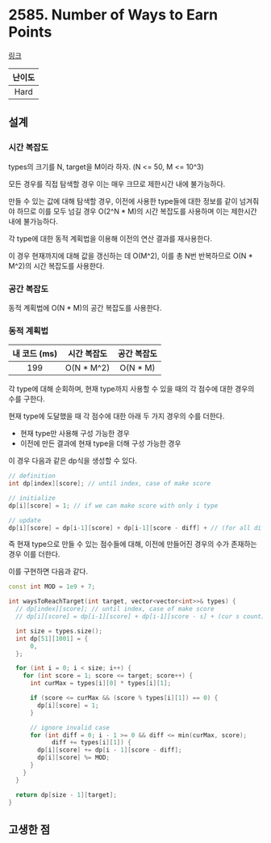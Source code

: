 # 2585. Number of Ways to Earn Points

[링크](https://leetcode.com/problems/number-of-ways-to-earn-points/)

| 난이도 |
| :----: |
|  Hard  |

## 설계

### 시간 복잡도

types의 크기를 N, target을 M이라 하자. (N <= 50, M <= 10^3)

모든 경우를 직접 탐색할 경우 이는 매우 크므로 제한시간 내에 불가능하다.

만들 수 있는 값에 대해 탐색할 경우, 이전에 사용한 type들에 대한 정보를 같이 넘겨줘야 하므로 이를 모두 넘길 경우 O(2^N \* M)의 시간 복잡도를 사용하며 이는 제한시간 내에 불가능하다.

각 type에 대한 동적 계획법을 이용해 이전의 연산 결과를 재사용한다.

이 경우 현재까지에 대해 값을 갱신하는 데 O(M^2), 이를 총 N번 반복하므로 O(N \* M^2)의 시간 복잡도를 사용한다.

### 공간 복잡도

동적 계획법에 O(N \* M)의 공간 복잡도를 사용한다.

### 동적 계획법

| 내 코드 (ms) | 시간 복잡도 | 공간 복잡도 |
| :----------: | :---------: | :---------: |
|     199      | O(N \* M^2) |  O(N \* M)  |

각 type에 대해 순회하며, 현재 type까지 사용할 수 있을 때의 각 점수에 대한 경우의 수를 구한다.

현재 type에 도달했을 때 각 점수에 대한 아래 두 가지 경우의 수를 더한다.

- 현재 type만 사용해 구성 가능한 경우
- 이전에 만든 결과에 현재 type을 더해 구성 가능한 경우

이 경우 다음과 같은 dp식을 생성할 수 있다.

```cpp
// definition
int dp[index][score]; // until index, case of make score

// initialize
dp[i][score] = 1; // if we can make score with only i type

// update
dp[i][score] = dp[i-1][score] + dp[i-1][score - diff] + // (for all diff) ...
```

즉 현재 type으로 만들 수 있는 점수들에 대해, 이전에 만들어진 경우의 수가 존재하는 경우 이를 더한다.

이를 구현하면 다음과 같다.

```cpp
const int MOD = 1e9 + 7;

int waysToReachTarget(int target, vector<vector<int>>& types) {
  // dp[index][score]; // until index, case of make score
  // dp[i][score] = dp[i-1][score] + dp[i-1][score - s] + (cur s count) ...

  int size = types.size();
  int dp[51][1001] = {
      0,
  };

  for (int i = 0; i < size; i++) {
    for (int score = 1; score <= target; score++) {
      int curMax = types[i][0] * types[i][1];

      if (score <= curMax && (score % types[i][1]) == 0) {
        dp[i][score] = 1;
      }

      // ignore invalid case
      for (int diff = 0; i - 1 >= 0 && diff <= min(curMax, score);
            diff += types[i][1]) {
        dp[i][score] += dp[i - 1][score - diff];
        dp[i][score] %= MOD;
      }
    }
  }

  return dp[size - 1][target];
}
```

## 고생한 점
